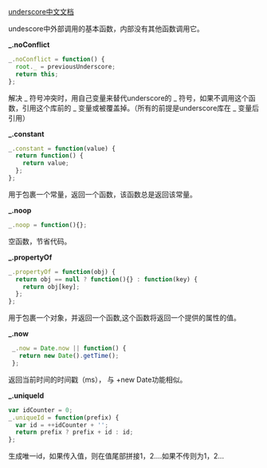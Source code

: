 [underscore中文文档](http://www.css88.com/doc/underscore/)

undescore中外部调用的基本函数，内部没有其他函数调用它。

**_.noConflict**

~~~js
_.noConflict = function() {
  root._ = previousUnderscore;
  return this;
};
~~~

解决 \_ 符号冲突时，用自己变量来替代underscore的 \_ 符号，如果不调用这个函数，引用这个库前的 \_ 变量或被覆盖掉。（所有的前提是underscore库在 \_ 变量后引用）

**_.constant**

~~~js
_.constant = function(value) {
  return function() {
    return value;
  };
};
~~~

用于包裹一个常量，返回一个函数，该函数总是返回该常量。

**_.noop**

~~~js
_.noop = function(){};
~~~

空函数，节省代码。

**_.propertyOf**

~~~js
_.propertyOf = function(obj) {
  return obj == null ? function(){} : function(key) {
    return obj[key];
  };
};
~~~

用于包裹一个对象，并返回一个函数,这个函数将返回一个提供的属性的值。

**_.now**

~~~js
 _.now = Date.now || function() {
   return new Date().getTime();
 };
~~~

返回当前时间的时间戳（ms）， 与 +new Date功能相似。

**_.uniqueId**

~~~js
var idCounter = 0;
_.uniqueId = function(prefix) {
  var id = ++idCounter + '';
  return prefix ? prefix + id : id;
};
~~~

生成唯一id，如果传入值，则在值尾部拼接1，2....如果不传则为1，2...